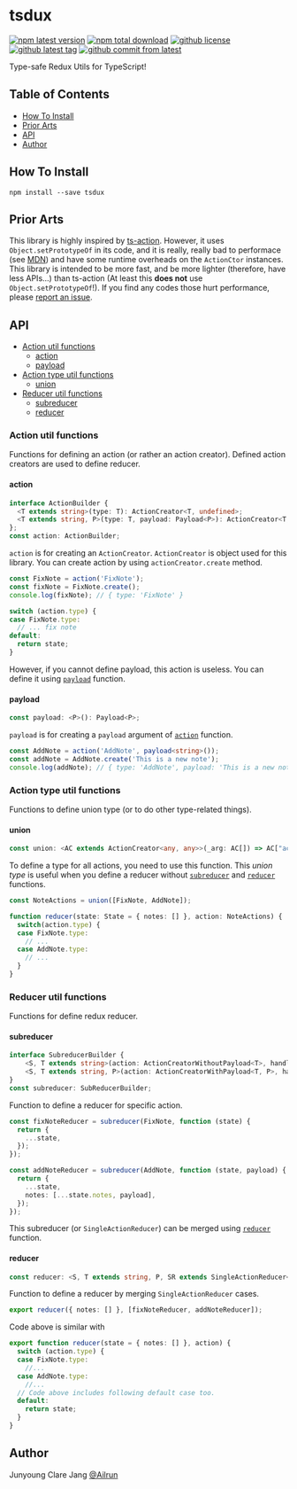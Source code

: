 # tsdux #

[![npm latest version](https://img.shields.io/npm/v/tsdux/latest.svg)](https://www.npmjs.com/package/tsdux)
[![npm total download](https://img.shields.io/npm/dt/tsdux.svg)](https://www.npmjs.com/package/tsdux)
[![github license](https://img.shields.io/github/license/Ailrun/tsdux.svg)](https://github.com/Ailrun/tsdux/blob/master/LICENSE)
[![github latest tag](https://img.shields.io/github/tag/Ailrun/tsdux.svg)](https://github.com/Ailrun/tsdux/tags)
[![github commit from latest](https://img.shields.io/github/commits-since/Ailrun/tsdux/latest.svg)](https://github.com/Ailrun/tsdux)

Type-safe Redux Utils for TypeScript!

## Table of Contents ##

- [How To Install](#how-to-install)
- [Prior Arts](#prior-arts)
- [API](#api)
- [Author](#author)

## How To Install ##

```
npm install --save tsdux
```

## Prior Arts ##

This library is highly inspired by [ts-action](https://github.com/cartant/ts-action).
However, it uses `Object.setPrototypeOf` in its code, and it is really, really bad to performace (see [MDN](https://developer.mozilla.org/en-US/docs/Web/JavaScript/Reference/Global_Objects/Object/setPrototypeOf)) and have some runtime overheads on the `ActionCtor` instances.
This library is intended to be more fast, and be more lighter (therefore, have less APIs...) than ts-action (At least this **does not** use `Object.setPrototypeOf`!). If you find any codes those hurt performance, please [report an issue](https://github.com/Ailrun/tsdux/issues).

## API ##

- [Action util functions](#action-util-functions)
    - [action](#action)
    - [payload](#payload)
- [Action type util functions](#action-type-util-functions)
    - [union](#union)
- [Reducer util functions](#reducer-util-functions)
    - [subreducer](#subreducer)
    - [reducer](#reducer)

### Action util functions ###

Functions for defining an action (or rather an action creator). Defined action creators are used to define reducer.

#### action ####

``` typescript
interface ActionBuilder {
  <T extends string>(type: T): ActionCreator<T, undefined>;
  <T extends string, P>(type: T, payload: Payload<P>): ActionCreator<T, P>;
};
const action: ActionBuilder;
```
`action` is for creating an `ActionCreator`. `ActionCreator` is object used for this library. You can create action by using `actionCreator.create` method.

``` typescript
const FixNote = action('FixNote');
const fixNote = FixNote.create();
console.log(fixNote); // { type: 'FixNote' }
```

``` typescript
switch (action.type) {
case FixNote.type:
  // ... fix note
default:
  return state;
}
```

However, if you cannot define payload, this action is useless. You can define it using [`payload`](#payload) function.

#### payload ####

``` typescript
const payload: <P>(): Payload<P>;
```

`payload` is for creating a `payload` argument of [`action`](#action) function.

``` typescript
const AddNote = action('AddNote', payload<string>());
const addNote = AddNote.create('This is a new note');
console.log(addNote); // { type: 'AddNote', payload: 'This is a new note' }
```

### Action type util functions ###

Functions to define union type (or to do other type-related things).

#### union ####

``` typescript
const union: <AC extends ActionCreator<any, any>>(_arg: AC[]) => AC["action"];
```

To define a type for all actions, you need to use this function. This *union type* is useful when you define a reducer without [`subreducer`](#subreducer) and [`reducer`](#reducer) functions.

``` typescript
const NoteActions = union([FixNote, AddNote]);

function reducer(state: State = { notes: [] }, action: NoteActions) {
  switch(action.type) {
  case FixNote.type:
    // ...
  case AddNote.type:
    // ...
  }
}
```

### Reducer util functions ###

Functions for define redux reducer.

#### subreducer ####

``` typescript
interface SubreducerBuilder {
    <S, T extends string>(action: ActionCreatorWithoutPayload<T>, handler: SingleActionReducerWithoutPayload<S, T>['handler']): SingleActionReducerWithoutPayload<S, T>;
    <S, T extends string, P>(action: ActionCreatorWithPayload<T, P>, handler: SingleActionReducerWithPayload<S, T, P>['handler']): SingleActionReducerWithPayload<S, T, P>;
}
const subreducer: SubReducerBuilder;
```

Function to define a reducer for specific action.

``` typescript
const fixNoteReducer = subreducer(FixNote, function (state) {
  return {
    ...state,
  });
});

const addNoteReducer = subreducer(AddNote, function (state, payload) {
  return {
    ...state,
    notes: [...state.notes, payload],
  });
});
```

This subreducer (or `SingleActionReducer`) can be merged using [`reducer`](#reducer) function.

#### reducer ####

``` typescript
const reducer: <S, T extends string, P, SR extends SingleActionReducer<S, T, P>>(initialState: S, subreducers: SR[]) => Reducer<S>;
```

Function to define a reducer by merging `SingleActionReducer` cases.

``` typescript
export reducer({ notes: [] }, [fixNoteReducer, addNoteReducer]);
```

Code above is similar with

``` typescript
export function reducer(state = { notes: [] }, action) {
  switch (action.type) {
  case FixNote.type:
    //...
  case AddNote.type:
    //...
  // Code above includes following default case too.
  default:
    return state;
  }
}
```

## Author ##

Junyoung Clare Jang [@Ailrun]

[@Ailrun]: https://github.com/Ailrun

